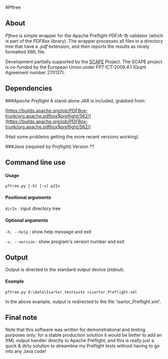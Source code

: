 #Pftree

## About
_Pftree_ is simple wrapper for the Apache Preflight _PDF/A-1b_ validator (which is part of the _PDFBox_ library). The wrapper processes all files in a directory tree that have a _.pdf_ extension, and then reports the results as nicely formatted XML file.

Development partially supported by the [SCAPE][4] Project. The SCAPE project is co-funded by the European Union under FP7 ICT-2009.4.1 (Grant Agreement number 270137).

## Dependencies
###*Apache Preflight*
A stand-alone *JAR* is included, grabbed from:
 
[https://builds.apache.org/job/PDFBox-trunk/org.apache.pdfbox$preflight/562/](https://builds.apache.org/job/PDFBox-trunk/org.apache.pdfbox$preflight/562/)

(Had some problems getting the more recent versions working).

###*Java* (required by *Preflight*)
Version ??

## Command line use

#### Usage
`pftree.py [-h] [-v] p2In`

#### Positional arguments

`dirIn` : input directory tree

#### Optional arguments

`-h, --help` : show help message and exit

`-v, --version` : show program's version number and exit

## Output 
Output is directed to the standard output device (*stdout*).

#### Example

`pftree.py d:\data\Isartor_testsuite >isartor_Preflight.xml`

In the above example, output is redirected to the file 'isartor_Preflight.xml'.

## Final note
Note that this software was written for demonstrational and testing  purposes only; for a stable production solution it would be better to add an XML output handler directly to Apache Preflight, and this is really just a quick & dirty solution to streamline my Preflight tests without having to go into any Java code!


[4]: http://www.scape-project.eu/